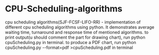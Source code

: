 # CPU-Scheduling-algorithms
cpu scheduling algorithms(SJF-FCSF-LIFO-RR) - implementation of different cpu scheduling algorithms using python. It demonstrates average waiting time, turnaround and response time of mentioned algorithms.
to print output(u should comment the part for drawing chart), run python cpuScheduling.py in terminal.
to produce a PDF chart, run python cpuScheduling.py --format=pdf >cpuScheduling.pdf in terminal
